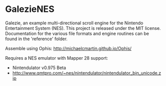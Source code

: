 # GalezieNES
Galezie, an example multi-directional scroll engine for the Nintendo
Entertainment System (NES). This project is released under the MIT license.
Documentation for the various file formats and engine routines can be found
in the 'reference' folder.

Assemble using Ophis: http://michaelcmartin.github.io/Ophis/

Requires a NES emulator with Mapper 28 support:
* Nintendulator v0.975 Beta
* http://www.qmtpro.com/~nes/nintendulator/nintendulator_bin_unicode.zip

